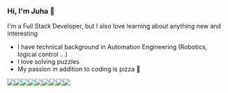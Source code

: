 ### Hi, I'm Juha 👋
I'm a Full Stack Developer, but I also love learning about anything new and interesting

-  I have technical background in Automation Engineering (Robotics, logical control ...)
-  I love solving puzzles
-  My passion in addition to coding is pizza 🍕

<img src='https://img.shields.io/badge/-C/C++-blue?logo=c&style=for-the-badge'/><img src='https://img.shields.io/badge/-Java-red?logo=java&style=for-the-badge'/><img src='https://img.shields.io/badge/-JavaScript-dimgray?logo=javascript&style=for-the-badge'/><img src='https://img.shields.io/badge/-Typescript-ghostwhite?logo=typescript&style=for-the-badge'/><img src='https://img.shields.io/badge/-Python-gold?logo=python&style=for-the-badge'/><img src='https://img.shields.io/badge/-Git-whitesmoke?logo=git&style=for-the-badge'/><img src='https://img.shields.io/badge/-React-blue?logo=react&style=for-the-badge'/><img src='https://img.shields.io/badge/-Angular-yellow?logo=angular&style=for-the-badge'/><img src='https://img.shields.io/badge/-Bash/Zsh-dimgray?logo=gnubash&style=for-the-badge'/>
